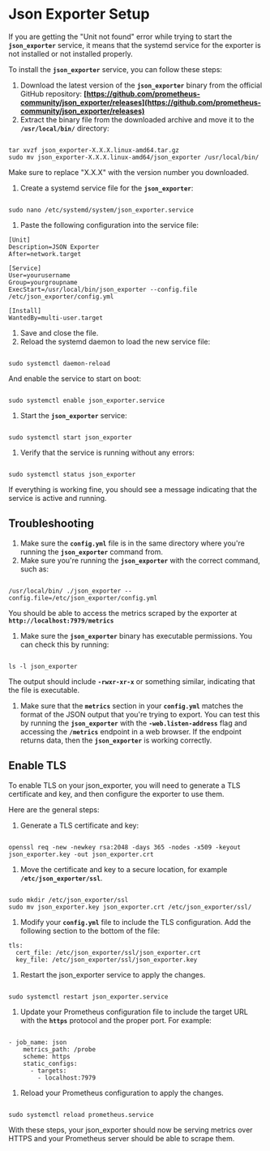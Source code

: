 # Json Exporter Setup

If you are getting the "Unit not found" error while trying to start the **`json_exporter`** service, it means that the systemd service for the exporter is not installed or not installed properly.

To install the **`json_exporter`** service, you can follow these steps:

1. Download the latest version of the **`json_exporter`** binary from the official GitHub repository: **[https://github.com/prometheus-community/json_exporter/releases](https://github.com/prometheus-community/json_exporter/releases)**
2. Extract the binary file from the downloaded archive and move it to the **`/usr/local/bin/`** directory:

```

tar xvzf json_exporter-X.X.X.linux-amd64.tar.gz
sudo mv json_exporter-X.X.X.linux-amd64/json_exporter /usr/local/bin/

```

Make sure to replace "X.X.X" with the version number you downloaded.

1. Create a systemd service file for the **`json_exporter`**:

```

sudo nano /etc/systemd/system/json_exporter.service

```

1. Paste the following configuration into the service file:

```
[Unit]
Description=JSON Exporter
After=network.target

[Service]
User=yourusername
Group=yourgroupname
ExecStart=/usr/local/bin/json_exporter --config.file /etc/json_exporter/config.yml

[Install]
WantedBy=multi-user.target
```

1. Save and close the file.
2. Reload the systemd daemon to load the new service file:

```

sudo systemctl daemon-reload

```

And enable the service to start on boot:

```

sudo systemctl enable json_exporter.service
```

1. Start the **`json_exporter`** service:

```

sudo systemctl start json_exporter

```

1. Verify that the service is running without any errors:

```

sudo systemctl status json_exporter

```

If everything is working fine, you should see a message indicating that the service is active and running.

## Troubleshooting

1. Make sure the **`config.yml`** file is in the same directory where you're running the **`json_exporter`** command from.
2. Make sure you're running the **`json_exporter`** with the correct command, such as:

```

/usr/local/bin/ ./json_exporter --config.file=/etc/json_exporter/config.yml

```

You should be able to access the metrics scraped by the exporter at **`http://localhost:7979/metrics`**

1. Make sure the **`json_exporter`** binary has executable permissions. You can check this by running:

```

ls -l json_exporter

```

The output should include **`-rwxr-xr-x`** or something similar, indicating that the file is executable.

1. Make sure that the **`metrics`** section in your **`config.yml`** matches the format of the JSON output that you're trying to export. You can test this by running the **`json_exporter`** with the **`-web.listen-address`** flag and accessing the **`/metrics`** endpoint in a web browser. If the endpoint returns data, then the **`json_exporter`** is working correctly.

## Enable TLS

To enable TLS on your json_exporter, you will need to generate a TLS certificate and key, and then configure the exporter to use them.

Here are the general steps:

1. Generate a TLS certificate and key:

```

openssl req -new -newkey rsa:2048 -days 365 -nodes -x509 -keyout json_exporter.key -out json_exporter.crt
```

1. Move the certificate and key to a secure location, for example **`/etc/json_exporter/ssl`**.

```

sudo mkdir /etc/json_exporter/ssl
sudo mv json_exporter.key json_exporter.crt /etc/json_exporter/ssl/
```

1. Modify your **`config.yml`** file to include the TLS configuration. Add the following section to the bottom of the file:

```
tls:
  cert_file: /etc/json_exporter/ssl/json_exporter.crt
  key_file: /etc/json_exporter/ssl/json_exporter.key
```

1. Restart the json_exporter service to apply the changes.

```

sudo systemctl restart json_exporter.service
```

1. Update your Prometheus configuration file to include the target URL with the **`https`** protocol and the proper port. For example:

```

- job_name: json
    metrics_path: /probe
    scheme: https
    static_configs:
      - targets:
        - localhost:7979
```

1. Reload your Prometheus configuration to apply the changes.

```

sudo systemctl reload prometheus.service
```

With these steps, your json_exporter should now be serving metrics over HTTPS and your Prometheus server should be able to scrape them.
